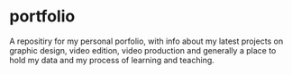 # portfolio
A repositiry for my personal porfolio, with info about my latest projects on graphic design, video edition, video production and generally a place to hold my data and my process of learning and teaching.
